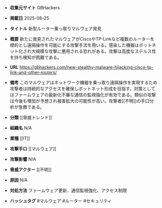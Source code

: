 - **収集元サイト**
GBHackers

- **掲載日**
2025-08-25

- **タイトル**
新型ルーター乗っ取りマルウェア発見

- **概要**
新たに発見されたマルウェアがCiscoやTP-Linkなど複数のルーターを標的とし遠隔操作を可能にする攻撃手法を用いる。感染した機器はボットネット化され大規模な攻撃に悪用される恐れがある。攻撃は高度なステルス性を持ち検知が困難である。

- **URL**
https://gbhackers.com/new-stealthy-malware-hijacking-cisco-tp-link-and-other-routers/

- **備考**
このマルウェアはネットワーク機器を乗っ取り遠隔操作を実現するため攻撃者は持続的なアクセスを確保しボットネット形成を目指す。対策としてはファームウェアの最新化不審な通信の監視強化が有効である。類似の攻撃は今後も増加が予想され被害拡大の可能性が高い。攻撃者[[不明]]の手口分析が急務である。

- **分類**
[[脅威トレンド]]

- **組織名**
N/A

- **業種**
[[IT]]

- **攻撃手口**
[[マルウェア]]

- **攻撃影響**
N/A

- **脅威アクター**
[[不明]]

- **原因**
N/A

- **対処方法**
ファームウェア更新、通信監視強化、アクセス制限

- **ハッシュタグ**
#マルウェア #ルーター #セキュリティ
